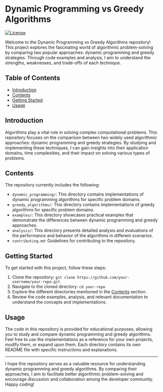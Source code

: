 # Dynamic Programming vs Greedy Algorithms

[![License](https://img.shields.io/badge/License-MIT-blue.svg)](https://opensource.org/licenses/MIT)

Welcome to the Dynamic Programming vs Greedy Algorithms repository! This project explores the fascinating world of algorithmic problem-solving by comparing two popular approaches: dynamic programming and greedy strategies. Through code examples and analysis, I aim to understand the strengths, weaknesses, and trade-offs of each technique.

## Table of Contents
- [Introduction](#introduction)
- [Contents](#contents)
- [Getting Started](#getting-started)
- [Usage](#usage)

## Introduction
Algorithms play a vital role in solving complex computational problems. This repository focuses on the comparison between two widely used algorithmic approaches: dynamic programming and greedy strategies. By studying and implementing these techniques, I can gain insights into their application domains, time complexities, and their impact on solving various types of problems.

## Contents
The repository currently includes the following:
- `dynamic_programming/`: This directory contains implementations of dynamic programming algorithms for specific problem domains.
- `greedy_algorithms/`: This directory contains implementations of greedy algorithms for specific problem domains.
- `examples/`: This directory showcases practical examples that demonstrate the differences between dynamic programming and greedy approaches.
- `analysis/`: This directory presents detailed analysis and evaluations of the performance and behavior of the algorithms in different scenarios.
- `contributing.md`: Guidelines for contributing to the repository.

## Getting Started
To get started with this project, follow these steps:
1. Clone the repository: `git clone https://github.com/your-username/your-repo.git`
2. Navigate to the cloned directory: `cd your-repo`
3. Explore the different directories mentioned in the [Contents](#contents) section.
4. Review the code examples, analysis, and relevant documentation to understand the concepts and implementations.

## Usage
The code in this repository is provided for educational purposes, allowing you to study and compare dynamic programming and greedy algorithms. Feel free to use the implementations as a reference for your own projects, modify them, or expand upon them. Each directory contains its own README file with specific instructions and explanations.

---

I hope this repository serves as a valuable resource for understanding dynamic programming and greedy algorithms. By comparing their approaches, I aim to facilitate better algorithmic problem-solving and encourage discussion and collaboration among the developer community. Happy coding!
